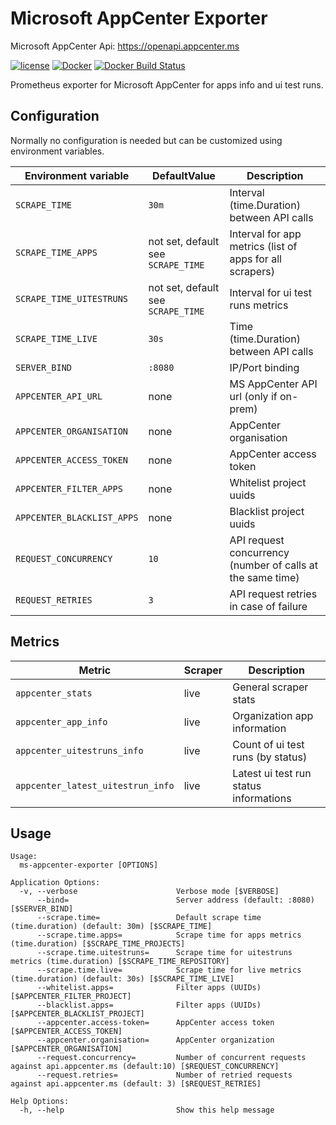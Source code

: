 Microsoft AppCenter Exporter
============================

Microsoft AppCenter Api: https://openapi.appcenter.ms

[![license](https://img.shields.io/github/license/KarinBerg/ms-appcenter-exporter.svg)](https://github.com/KarinBerg/ms-appcenter-exporter/blob/master/LICENSE)
[![Docker](https://img.shields.io/badge/docker-dockerberg%2Fms--appcenter--exporter-blue.svg?longCache=true&style=flat&logo=docker)](https://hub.docker.com/r/dockerberg/ms-appcenter-exporter/)
[![Docker Build Status](https://img.shields.io/docker/cloud/build/dockerberg/ms-appcenter-exporter.svg)](https://hub.docker.com/r/dockerberg/ms-appcenter-exporter/builds)

Prometheus exporter for Microsoft AppCenter for apps info and ui test runs.

Configuration
-------------

Normally no configuration is needed but can be customized using environment variables.

| Environment variable                  | DefaultValue                        | Description                                                              |
|---------------------------------------|-------------------------------------|--------------------------------------------------------------------------|
| `SCRAPE_TIME`                         | `30m`                               | Interval (time.Duration) between API calls                               |
| `SCRAPE_TIME_APPS`                    | not set, default see `SCRAPE_TIME`  | Interval for app metrics (list of apps for all scrapers)         |
| `SCRAPE_TIME_UITESTRUNS`              | not set, default see `SCRAPE_TIME`  | Interval for ui test runs metrics                                          |
| `SCRAPE_TIME_LIVE`                    | `30s`                               | Time (time.Duration) between API calls                                   |
| `SERVER_BIND`                         | `:8080`                             | IP/Port binding                                                          |
| `APPCENTER_API_URL`                   | none                                | MS AppCenter API url (only if on-prem)                                       |
| `APPCENTER_ORGANISATION`              | none                                | AppCenter organisation            |
| `APPCENTER_ACCESS_TOKEN`              | none                                | AppCenter access token                                                |
| `APPCENTER_FILTER_APPS`               | none                                | Whitelist project uuids                                                  |
| `APPCENTER_BLACKLIST_APPS`            | none                                | Blacklist project uuids                                                  |
| `REQUEST_CONCURRENCY`                 | `10`                                | API request concurrency (number of calls at the same time)              |
| `REQUEST_RETRIES`                     | `3`                                 | API request retries in case of failure                                 |


Metrics
-------

| Metric                                          | Scraper       | Description                                                                          |
|-------------------------------------------------|---------------|--------------------------------------------------------------------------------------|
| `appcenter_stats`                               | live          | General scraper stats                                                                |
| `appcenter_app_info`                            | live          | Organization app information                                                        |
| `appcenter_uitestruns_info`                     | live          | Count of ui test runs (by status)                                                          |
| `appcenter_latest_uitestrun_info`               | live          | Latest ui test run status informations                                                     |

Usage
-----

```
Usage:
  ms-appcenter-exporter [OPTIONS]

Application Options:
  -v, --verbose                      Verbose mode [$VERBOSE]
      --bind=                        Server address (default: :8080) [$SERVER_BIND]
      --scrape.time=                 Default scrape time (time.duration) (default: 30m) [$SCRAPE_TIME]
      --scrape.time.apps=            Scrape time for apps metrics (time.duration) [$SCRAPE_TIME_PROJECTS]
      --scrape.time.uitestruns=      Scrape time for uitestruns metrics (time.duration) [$SCRAPE_TIME_REPOSITORY]
      --scrape.time.live=            Scrape time for live metrics (time.duration) (default: 30s) [$SCRAPE_TIME_LIVE]
      --whitelist.apps=              Filter apps (UUIDs) [$APPCENTER_FILTER_PROJECT]
      --blacklist.apps=              Filter apps (UUIDs) [$APPCENTER_BLACKLIST_PROJECT]
      --appcenter.access-token=      AppCenter access token [$APPCENTER_ACCESS_TOKEN]
      --appcenter.organisation=      AppCenter organization [$APPCENTER_ORGANISATION]
      --request.concurrency=         Number of concurrent requests against api.appcenter.ms (default:10) [$REQUEST_CONCURRENCY]
      --request.retries=             Number of retried requests against api.appcenter.ms (default: 3) [$REQUEST_RETRIES]

Help Options:
  -h, --help                         Show this help message
```
